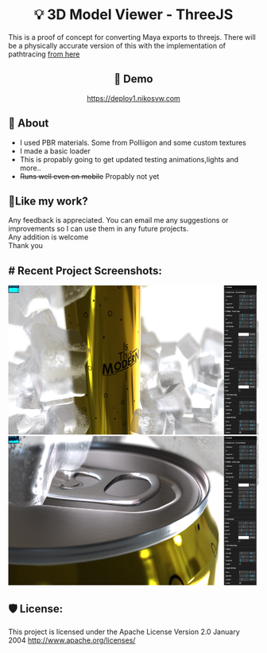 <h1 align="center" id="title">💡 3D Model Viewer - ThreeJS</h1>

<p id="description">This is a proof of concept for converting Maya exports to threejs. There will be a physically accurate version of this with the implementation of pathtracing <a href="https://github.com/gkjohnson/three-gpu-pathtracer">from here</a></p>

<h2 align="center">🚀 Demo</h2>

<p align="center"><a href="https://deploy1.nikosvw.com">https://deploy1.nikosvw.com</a></p>


<h2>🧐 About</h2>


*   I used PBR materials. Some from Polliigon and some custom textures
*   I made a basic loader
*   This is propably going to get updated testing animations,lights and more..
*   <s>Runs well even on mobile</s> Propably not yet


<h2>💖Like my work?</h2>

Any feedback is appreciated. You can email me any suggestions or improvements so I can use them in any future projects.  
Any addition is welcome<br>Thank you



<h2># Recent Project Screenshots:</h2>

<img src="./photos/front.jpg" alt="project-screenshot" width="550" height="300/">

<img src="./photos/lid.png" alt="project-screenshot" width="550" height="300/">

  
  


<h2>🛡️ License:</h2>

This project is licensed under the Apache License Version 2.0 January 2004 http://www.apache.org/licenses/

